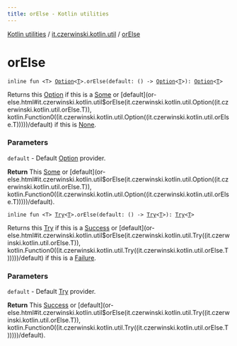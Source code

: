 ```yaml
---
title: orElse - Kotlin utilities
---
```


[Kotlin utilities](../index.html) / [it.czerwinski.kotlin.util](index.html) / [orElse](./or-else.html)

# orElse

`inline fun <T> `[`Option`](-option/index.html)`<`[`T`](or-else.html#T)`>.orElse(default: () -> `[`Option`](-option/index.html)`<`[`T`](or-else.html#T)`>): `[`Option`](-option/index.html)`<`[`T`](or-else.html#T)`>`

Returns this [Option](-option/index.html) if this is a [Some](-some/index.html) or [default](or-else.html#it.czerwinski.kotlin.util$orElse(it.czerwinski.kotlin.util.Option((it.czerwinski.kotlin.util.orElse.T)), kotlin.Function0((it.czerwinski.kotlin.util.Option((it.czerwinski.kotlin.util.orElse.T)))))/default) if this is [None](-none/index.html).

### Parameters

`default` - Default [Option](-option/index.html) provider.

**Return**
This [Some](-some/index.html) or [default](or-else.html#it.czerwinski.kotlin.util$orElse(it.czerwinski.kotlin.util.Option((it.czerwinski.kotlin.util.orElse.T)), kotlin.Function0((it.czerwinski.kotlin.util.Option((it.czerwinski.kotlin.util.orElse.T)))))/default).

`inline fun <T> `[`Try`](-try/index.html)`<`[`T`](or-else.html#T)`>.orElse(default: () -> `[`Try`](-try/index.html)`<`[`T`](or-else.html#T)`>): `[`Try`](-try/index.html)`<`[`T`](or-else.html#T)`>`

Returns this [Try](-try/index.html) if this is a [Success](-success/index.html) or [default](or-else.html#it.czerwinski.kotlin.util$orElse(it.czerwinski.kotlin.util.Try((it.czerwinski.kotlin.util.orElse.T)), kotlin.Function0((it.czerwinski.kotlin.util.Try((it.czerwinski.kotlin.util.orElse.T)))))/default) if this is a [Failure](-failure/index.html).

### Parameters

`default` - Default [Try](-try/index.html) provider.

**Return**
This [Success](-success/index.html) or [default](or-else.html#it.czerwinski.kotlin.util$orElse(it.czerwinski.kotlin.util.Try((it.czerwinski.kotlin.util.orElse.T)), kotlin.Function0((it.czerwinski.kotlin.util.Try((it.czerwinski.kotlin.util.orElse.T)))))/default).

